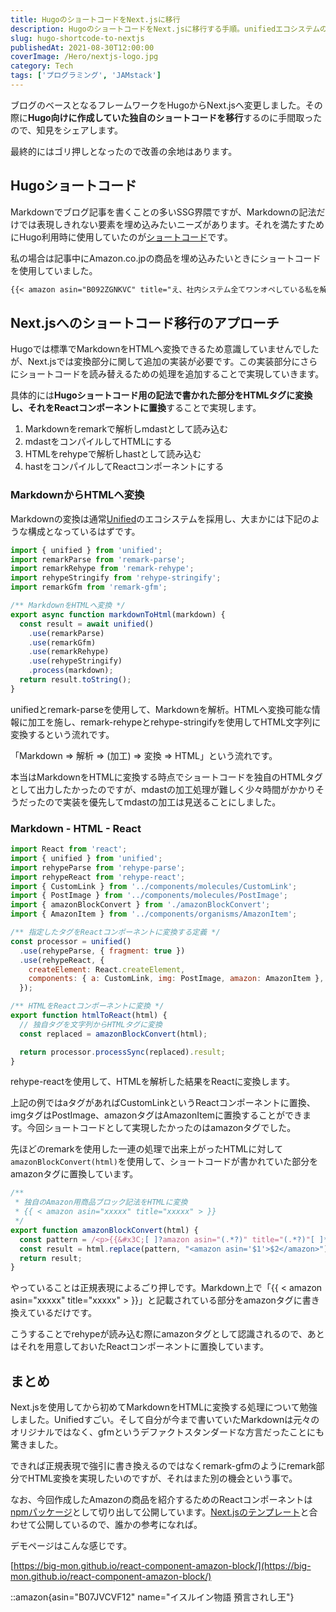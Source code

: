 ```yaml
---
title: HugoのショートコードをNext.jsに移行
description: HugoのショートコードをNext.jsに移行する手順。unifiedエコシステムのremark/rehypeを使用してMarkdownからHTML、Reactコンポーネントへ変換する実装方法を詳細解説。
slug: hugo-shortcode-to-nextjs
publishedAt: 2021-08-30T12:00:00
coverImage: /Hero/nextjs-logo.jpg
category: Tech
tags: ['プログラミング', 'JAMstack']
---
```


ブログのベースとなるフレームワークをHugoからNext.jsへ変更しました。その際に**Hugo向けに作成していた独自のショートコードを移行**するのに手間取ったので、知見をシェアします。

最終的にはゴリ押しとなったので改善の余地はあります。

## Hugoショートコード

Markdownでブログ記事を書くことの多いSSG界隈ですが、Markdownの記法だけでは表現しきれない要素を埋め込みたいニーズがあります。それを満たすためにHugo利用時に使用していたのが[ショートコード](https://gohugo.io/content-management/shortcodes/)です。

私の場合は記事中にAmazon.co.jpの商品を埋め込みたいときにショートコードを使用していました。

```md
{{< amazon asin="B092ZGNKVC" title="え、社内システム全てワンオペしている私を解雇ですか？" >}}
```

## Next.jsへのショートコード移行のアプローチ

Hugoでは標準でMarkdownをHTMLへ変換できるため意識していませんでしたが、Next.jsでは変換部分に関して追加の実装が必要です。この実装部分にさらにショートコードを読み替えるための処理を追加することで実現していきます。

具体的には**Hugoショートコード用の記法で書かれた部分をHTMLタグに変換し、それをReactコンポーネントに置換**することで実現します。

1. Markdownをremarkで解析しmdastとして読み込む
1. mdastをコンパイルしてHTMLにする
1. HTMLをrehypeで解析しhastとして読み込む
1. hastをコンパイルしてReactコンポーネントにする

### MarkdownからHTMLへ変換

Markdownの変換は通常[Unified](https://github.com/unifiedjs/unified)のエコシステムを採用し、大まかには下記のような構成となっているはずです。

```js
import { unified } from 'unified';
import remarkParse from 'remark-parse';
import remarkRehype from 'remark-rehype';
import rehypeStringify from 'rehype-stringify';
import remarkGfm from 'remark-gfm';

/** MarkdownをHTMLへ変換 */
export async function markdownToHtml(markdown) {
  const result = await unified()
    .use(remarkParse)
    .use(remarkGfm)
    .use(remarkRehype)
    .use(rehypeStringify)
    .process(markdown);
  return result.toString();
}
```

unifiedとremark-parseを使用して、Markdownを解析。HTMLへ変換可能な情報に加工を施し、remark-rehypeとrehype-stringifyを使用してHTML文字列に変換するという流れです。

「Markdown ⇒ 解析 ⇒ (加工) ⇒ 変換 ⇒ HTML」という流れです。

本当はMarkdownをHTMLに変換する時点でショートコードを独自のHTMLタグとして出力したかったのですが、mdastの加工処理が難しく少々時間がかかりそうだったので実装を優先してmdastの加工は見送ることにしました。

### Markdown - HTML - React

```js
import React from 'react';
import { unified } from 'unified';
import rehypeParse from 'rehype-parse';
import rehypeReact from 'rehype-react';
import { CustomLink } from '../components/molecules/CustomLink';
import { PostImage } from '../components/molecules/PostImage';
import { amazonBlockConvert } from './amazonBlockConvert';
import { AmazonItem } from '../components/organisms/AmazonItem';

/** 指定したタグをReactコンポーネントに変換する定義 */
const processor = unified()
  .use(rehypeParse, { fragment: true })
  .use(rehypeReact, {
    createElement: React.createElement,
    components: { a: CustomLink, img: PostImage, amazon: AmazonItem },
  });

/** HTMLをReactコンポーネントに変換 */
export function htmlToReact(html) {
  // 独自タグを文字列からHTMLタグに変換
  const replaced = amazonBlockConvert(html);

  return processor.processSync(replaced).result;
}
```

rehype-reactを使用して、HTMLを解析した結果をReactに変換します。

上記の例ではaタグがあればCustomLinkというReactコンポーネントに置換、imgタグはPostImage、amazonタグはAmazonItemに置換することができます。今回ショートコードとして実現したかったのはamazonタグでした。

先ほどのremarkを使用した一連の処理で出来上がったHTMLに対して`amazonBlockConvert(html)`を使用して、ショートコードが書かれていた部分をamazonタグに置換しています。

```js
/**
 * 独自のAmazon用商品ブロック記法をHTMLに変換
 * {{ < amazon asin="xxxxx" title="xxxxx" > }}
 */
export function amazonBlockConvert(html) {
  const pattern = /<p>{{&#x3C;[ ]?amazon asin="(.*?)" title="(.*?)"[ ]*?>}}<\/p>/g;
  const result = html.replace(pattern, "<amazon asin='$1'>$2</amazon>");
  return result;
}
```

やっていることは正規表現によるごり押しです。Markdown上で「{{ < amazon asin="xxxxx" title="xxxxx" > }}」と記載されている部分をamazonタグに書き換えているだけです。

こうすることでrehypeが読み込む際にamazonタグとして認識されるので、あとはそれを用意しておいたReactコンポーネントに置換しています。

## まとめ

Next.jsを使用してから初めてMarkdownをHTMLに変換する処理について勉強しました。Unifiedすごい。そして自分が今まで書いていたMarkdownは元々のオリジナルではなく、gfmというデファクトスタンダードな方言だったことにも驚きました。

できれば正規表現で強引に書き換えるのではなくremark-gfmのようにremark部分でHTML変換を実現したいのですが、それはまた別の機会という事で。

なお、今回作成したAmazonの商品を紹介するためのReactコンポーネントは[npmパッケージ](https://www.npmjs.com/package/@big-mon/react-component-amazon)として切り出して公開しています。[Next.jsのテンプレート](https://github.com/big-mon/nextjs-estrilda)と合わせて公開しているので、誰かの参考になれば。

デモページはこんな感じです。

[https://big-mon.github.io/react-component-amazon-block/](https://big-mon.github.io/react-component-amazon-block/)

::amazon{asin="B07JVCVF12" name="イスルイン物語 預言されし王"}
